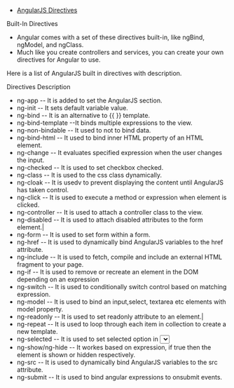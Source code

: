 * [AngularJS Directives](https://docs.angularjs.org/api/ng/directive)

Built-In Directives
*	Angular comes with a set of these directives built-in, like ngBind, ngModel, and ngClass. 
*	Much like you create controllers and services, you can create your own directives for Angular to use.

Here is a list of AngularJS built in directives with description.

 Directives 	Description 
  * ng-app -- It is added to set the AngularJS section. 
  * ng-init -- It sets default variable value.
  * ng-bind -- It is an alternative to {{ }} template.
  * ng-bind-template --It binds multiple expressions to the view.
  * ng-non-bindable -- It used to not to bind data.
  * ng-bind-html -- It used to bind inner HTML property of an HTML element.
  * ng-change -- It evaluates specified expression when the user changes the input.
  * ng-checked -- It is used to set checkbox checked.
  * ng-class -- It is used to the css class dynamically.
  * ng-cloak -- It is usedv to prevent displaying the content until AngularJS has taken control.
  * ng-click -- It is used to execute a method or expression when element is clicked.
  * ng-controller -- It is used to attach a controller class to the view.
  * ng-disabled -- It is used to attach disabled attributes to the form element.|
  * ng-form -- It is used to set form within a form.
  * ng-href -- It is used to dynamically bind AngularJS variables to the href attribute.
  * ng-include -- It is used to fetch, compile and include an external HTML fragment to your page.
  * ng-if -- It is used to remove or recreate an element in the DOM depending on an expression
  * ng-switch -- It is used to conditionally switch control based on matching expression.
  * ng-model -- It is used to bind an input,select, textarea etc elements with model property.
  * ng-readonly -- It is used to set readonly attribute to an element.|
  * ng-repeat -- It is used to loop through each item in collection to create a new template.
  * ng-selected -- It is used to set selected option in <select> element.
  * ng-show/ng-hide -- It workes based on expression, if true then the element is shown or hidden respectively.
  * ng-src -- It is used to dynamically bind AngularJS variables to the src attribute.
  * ng-submit -- It is used to bind angular expressions to onsubmit events.

